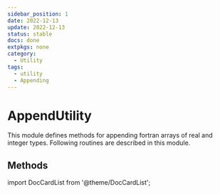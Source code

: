 ```yaml
---
sidebar_position: 1
date: 2022-12-13
update: 2022-12-13
status: stable
docs: done
extpkgs: none
category:
  - Utility
tags:
  - utility
  - Appending
---
```


# AppendUtility

This module defines methods for appending fortran arrays of real and integer types. Following routines are described in this module.

## Methods

import DocCardList from '@theme/DocCardList';

<DocCardList />
